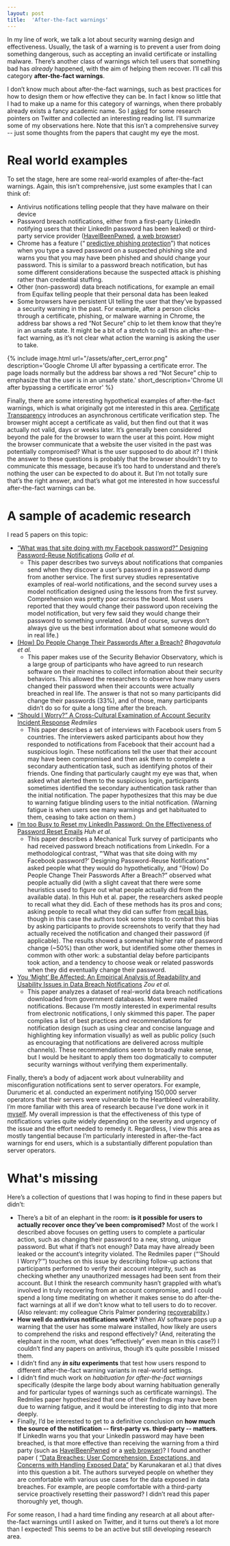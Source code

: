 ```yaml
---
layout: post
title:  'After-the-fact warnings'
---
```


In my line of work, we talk a lot about security warning design and
effectiveness. Usually, the task of a warning is to prevent a user from doing
something dangerous, such as accepting an invalid certificate or installing
malware. There’s another class of warnings which tell users that something bad
has _already_ happened, with the aim of helping them recover. I’ll call this
category **after-the-fact warnings**.

I don’t know much about after-the-fact warnings, such as best practices for how
to design them or how effective they can be. In fact I know so little that I had
to make up a name for this category of warnings, when there probably already
exists a fancy academic name. So I
[asked](https://twitter.com/estark37/status/1301545990848094208) for some
research pointers on Twitter and collected an interesting reading list. I’ll
summarize some of my observations here. Note that this isn’t a comprehensive
survey -- just some thoughts from the papers that caught my eye the most.

# Real world examples

To set the stage, here are some real-world examples of after-the-fact warnings.
Again, this isn’t comprehensive, just some examples that I can think of:

* Antivirus notifications telling people that they have malware on their device
* Password breach notifications, either from a first-party (LinkedIn notifying
  users that their LinkedIn password has been leaked) or third-party service
  provider ([HaveIBeenPwned](https://haveibeenpwned.com/),
  [a web browser](https://security.googleblog.com/2019/12/better-password-protections-in-chrome.html))
* Chrome has a feature (“
  [predictive phishing protection](https://www.blog.google/technology/safety-security/new-security-protections-tailored-you/)”)
  that notices when you type a saved password on a suspected phishing site and
  warns you that you may have been phished and should change your password. This
  is similar to a password breach notification, but has some different
  considerations because the suspected attack is phishing rather than credential
  stuffing.
* Other (non-password) data breach notifications, for example an email from
  Equifax telling people that their personal data has been leaked
* Some browsers have persistent UI telling the user that they’ve bypassed a
  security warning in the past. For example, after a person clicks through a
  certificate, phishing, or malware warning in Chrome, the address bar shows a
  red “Not Secure” chip to let them know that they’re in an unsafe state. It
  might be a bit of a stretch to call this an after-the-fact warning, as it’s
  not clear what action the warning is asking the user to take.

{% include image.html url="/assets/after_cert_error.png" description='Google
Chrome UI after bypassing a certificate error. The page loads normally but the
address bar shows a red “Not Secure” chip to emphasize that the user is in an
unsafe state.' 
short_description='Chrome UI after bypassing a certificate error' %}

Finally, there are some interesting hypothetical examples of after-the-fact
warnings, which is what originally got me interested in this area.
[Certificate Transparency](https://emilymstark.com/2020/07/20/certificate-transparency-a-birds-eye-view.html)
introduces an asynchronous certificate verification step. The browser might
accept a certificate as valid, but then find out that it was actually not valid,
days or weeks later. It’s generally been considered beyond the pale for the
browser to warn the user at this point. How might the browser communicate that a
website the user visited in the past was potentially compromised? What is the
user supposed to do about it? I think the answer to these questions is probably
that the browser shouldn’t try to communicate this message, because it’s too
hard to understand and there’s nothing the user can be expected to do about it.
But I’m not totally sure that’s the right answer, and that’s what got me
interested in how successful after-the-fact warnings can be.

# A sample of academic research

I read 5 papers on this topic:

* [“What was that site doing with my Facebook password?” Designing Password-Reuse Notifications](https://www.mobsec.ruhr-uni-bochum.de/media/mobsec/veroeffentlichungen/2018/09/10/ccsf266-finalv1.pdf) _Golla et al._
    * This paper describes two surveys about notifications that companies send
      when they discover a user’s password in a password dump from another
      service. The first survey studies representative examples of real-world
      notifications, and the second survey uses a model notification designed
      using the lessons from the first survey. Comprehension was pretty poor
      across the board. Most users reported that they would change their
      password upon receiving the model notification, but very few said they
      would change their password to something unrelated. (And of course,
      surveys don’t always give us the best information about what someone would
      do in real life.)
* [(How) Do People Change Their Passwords After a Breach?](https://www.ieee-security.org/TC/SPW2020/ConPro/papers/bhagavatula-conpro20.pdf) _Bhagavatula et al._
    * This paper makes use of the Security Behavior Observatory, which is a
      large group of participants who have agreed to run research software on
      their machines to collect information about their security behaviors. This
      allowed the researchers to observe how many users changed their password
      when their accounts were actually breached in real life. The answer is
      that not so many participants did change their passwords (33%), and of
      those, many participants didn’t do so for quite a long time after the
      breach.
* [“Should I Worry?” A Cross-Cultural Examination of Account Security Incident Response](https://ieeexplore.ieee.org/stamp/stamp.jsp?tp=&arnumber=8835359) _Redmiles_
    * This paper describes a set of interviews with Facebook users from 5
      countries. The interviewers asked participants about how they responded to
      notifications from Facebook that their account had a suspicious login.
      These notifications tell the user that their account may have been
      compromised and then ask them to complete a secondary authentication task,
      such as identifying photos of their friends. One finding that particularly
      caught my eye was that, when asked what alerted them to the suspicious
      login, participants sometimes identified the secondary authentication task
      rather than the initial notification. The paper hypothesizes that this may
      be due to warning fatigue blinding users to the initial notification.
      (Warning fatigue is when users see many warnings and get habituated to
      them, ceasing to take action on them.)
* [I’m too Busy to Reset my LinkedIn Password: On the Effectiveness of Password Reset Emails](http://lersse-dl.ece.ubc.ca/record/316/files/CHI-17_huh_paper.pdf) _Huh et al._
    * This paper describes a Mechanical Turk survey of participants who had
      received password breach notifications from LinkedIn. For a methodological
      contrast, “‘What was that site doing with my Facebook password?’ Designing
      Password-Reuse Notifications” asked people what they would do
      hypothetically, and “(How) Do People Change Their Passwords After a
      Breach?” observed what people actually did (with a slight caveat that
      there were some heuristics used to figure out what people actually did
      from the available data). In this Huh et al. paper, the researchers asked
      people to recall what they did. Each of these methods has its pros and
      cons; asking people to recall what they did can suffer from [recall
      bias](https://en.wikipedia.org/wiki/Recall_bias), though in this case the
      authors took some steps to combat this bias by asking participants to
      provide screenshots to verify that they had actually received the
      notification and changed their password (if applicable). The results
      showed a somewhat higher rate of password change (~50%) than other work,
      but identified some other themes in common with other work: a substantial
      delay before participants took action, and a tendency to choose weak or
      related passwords when they did eventually change their password.
* [You ‘Might’ Be Affected: An Empirical Analysis of Readability and Usability Issues in Data Breach Notifications](https://yixinzou.github.io/publications/chi2019-zou.pdf) _Zou et al._
    * This paper analyzes a dataset of real-world data breach notifications
      downloaded from government databases. Most were mailed notifications.
      Because I’m mostly interested in experimental results from electronic
      notifications, I only skimmed this paper. The paper compiles a list of
      best practices and recommendations for notification design (such as using
      clear and concise language and highlighting key information visually) as
      well as public policy (such as encouraging that notifications are
      delivered across multiple channels). These recommendations seem to broadly
      make sense, but I would be hesitant to apply them too dogmatically to
      computer security warnings without verifying them experimentally.

Finally, there’s a body of adjacent work about vulnerability and
misconfiguration notifications sent to server operators. For example, Durumeric
et al. conducted an experiment notifying 150,000 server operators that their
servers were vulnerable to the Heartbleed vulnerability. I’m more familiar with
this area of research because I’ve done work in it
[myself](https://storage.googleapis.com/pub-tools-public-publication-data/pdf/06a75f932595f27a60092007965934c957b5de21.pdf).
My overall impression is that the effectiveness of this type of notifications
varies quite widely depending on the severity and urgency of the issue and the
effort needed to remedy it. Regardless, I view this area as mostly tangential
because I’m particularly interested in after-the-fact warnings for end users,
which is a substantially different population than server operators.

# What's missing

Here’s a collection of questions that I was hoping to find in these papers but
didn’t:

* There’s a bit of an elephant in the room: **is it possible for users to
  actually recover once they’ve been compromised?** Most of the work I described
  above focuses on getting users to complete a particular action, such as
  changing their password to a new, strong, unique password. But what if that’s
  not enough? Data may have already been leaked or the account’s integrity
  violated. The Redmiles paper (“‘Should I Worry?’”) touches on this issue by
  describing follow-up actions that participants performed to verify their
  account integrity, such as checking whether any unauthorized messages had been
  sent from their account. But I think the research community hasn’t grappled
  with what’s involved in truly recovering from an account compromise, and I
  could spend a long time meditating on whether it makes sense to do
  after-the-fact warnings at all if we don’t know what to tell users to do to
  recover. (Also relevant: my colleague Chris Palmer pondering
  [recoverability](https://noncombatant.org/2019/08/24/recoverability/).)
* **How well do antivirus notifications work?** When AV software pops up a
  warning that the user has some malware installed, how likely are users to
  comprehend the risks and respond effectively? (And, reiterating the elephant
  in the room, what does “effectively” even mean in this case?) I couldn’t find
  any papers on antivirus, though it’s quite possible I missed them.
* I didn’t find any **_in situ_ experiments** that test how users respond to
  different after-the-fact warning variants in real-world settings.
* I didn’t find much work on *habituation for after-the-fact warnings*
  specifically (despite the large body about warning habituation generally and
  for particular types of warnings such as certificate warnings). The Redmiles
  paper hypothesized that one of their findings may have been due to warning
  fatigue, and it would be interesting to dig into that more deeply.
* Finally, I’d be interested to get to a definitive conclusion on **how much the
  source of the notification -- first-party vs. third-party -- matters**. If
  LinkedIn warns you that your LinkedIn password may have been breached, is that
  more effective than receiving the warning from a third party (such as
  [HaveIBeenPwned](https://haveibeenpwned.com/) or a
  [web browser](https://security.googleblog.com/2019/12/better-password-protections-in-chrome.html))?
  I found another paper (
  [“Data Breaches: User Comprehension, Expectations, and Concerns with Handling Exposed Data”](https://research.google/pubs/pub47000/)
  by Karunakaran et al.) that dives into this question a bit. The authors
  surveyed people on whether they are comfortable with various use cases for
  the data exposed in data breaches. For example, are people comfortable with a
  third-party service proactively resetting their password? I didn’t read this
  paper thoroughly yet, though.

For some reason, I had a hard time finding any research at all about
after-the-fact warnings until I asked on Twitter, and it turns out there’s a lot
more than I expected! This seems to be an active but still developing research
area.